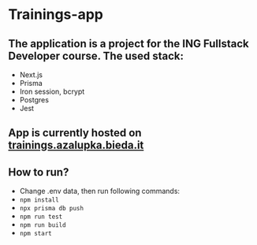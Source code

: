 # Trainings-app

## The application is a project for the ING Fullstack Developer course. The used stack:

- Next.js
- Prisma
- Iron session, bcrypt
- Postgres
- Jest

## App is currently hosted on [trainings.azalupka.bieda.it](https://trainings.azalupka.bieda.it)

## How to run?

- Change .env data, then run following commands:
- `npm install`
- `npx prisma db push`
- `npm run test`
- `npm run build`
- `npm start`

